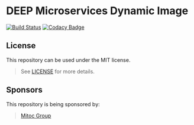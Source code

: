 DEEP Microservices Dynamic Image
================================

[![Build Status](https://magnum.travis-ci.com/MitocGroup/deep-microservices-dynamic-image.svg?token=K6deyi9kwkfxRyXwcv6c&branch=master)](https://magnum.travis-ci.com/MitocGroup/deep-microservices-dynamic-image)
[![Codacy Badge](https://api.codacy.com/project/badge/coverage/a3593630c81d403ca7a31c6e9d2ee82e)](https://www.codacy.com/app/deep-framework/deep-microservices-dynamic-image)

## License

This repository can be used under the MIT license.
> See [LICENSE](LICENSE) for more details.

## Sponsors

This repository is being sponsored by:
> [Mitoc Group](http://www.mitocgroup.com)
